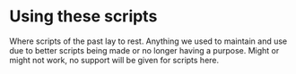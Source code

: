 # Using these scripts
Where scripts of the past lay to rest.
Anything we used to maintain and use due to better scripts being made or no longer having a purpose.
Might or might not work, no support will be given for scripts here.